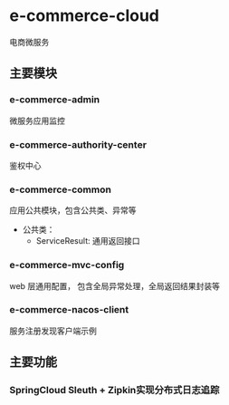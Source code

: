 # e-commerce-cloud
电商微服务

## 主要模块

### e-commerce-admin
微服务应用监控

### e-commerce-authority-center
鉴权中心

### e-commerce-common
应用公共模块，包含公共类、异常等  
+ 公共类： 
  - ServiceResult: 通用返回接口

### e-commerce-mvc-config
web 层通用配置， 包含全局异常处理，全局返回结果封装等

### e-commerce-nacos-client
服务注册发现客户端示例

## 主要功能
### SpringCloud Sleuth + Zipkin实现分布式日志追踪